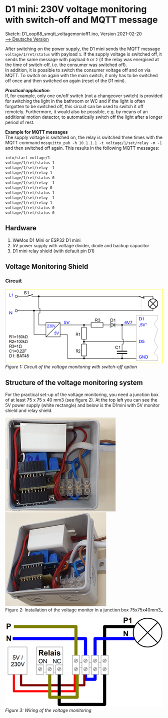 # D1 mini: 230V voltage monitoring with switch-off and MQTT message
Sketch: D1_oop88_smqtt_voltagemonioff1.ino, Version 2021-02-20   
[--> Deutsche Version](./LIESMICH.md "Deutsche Version")   

After switching on the power supply, the D1 mini sends the MQTT message `voltage/1/ret/status` with payload `1`. If the supply voltage is switched off, it sends the same message with payload `0` or `2` (if the relay was energised at the time of switch-off, i.e. the consumer was switched off).   
In addition, it is possible to switch the consumer voltage off and on via MQTT. To switch on again with the main switch, it only has to be switched off once and then switched on again (reset of the D1 mini).

__*Practical application*__   
If, for example, only one on/off switch (not a changeover switch) is provided for switching the light in the bathroom or WC and if the light is often forgotten to be switched off, this circuit can be used to switch it off remotely. Furthermore, it would also be possible, e.g. by means of an additional motion detector, to automatically switch off the light after a longer period of rest.   

**Example for MQTT messages**   
The supply voltage is switched on, the relay is switched three times with the MQTT command `mosquitto_pub -h 10.1.1.1 -t voltage/1/set/relay -m -1` and then switched off again. This results in the following MQTT messages:   
```
info/start voltage/1
voltage/1/ret/status 1
voltage/1/set/relay -1
voltage/1/ret/relay 1
voltage/1/ret/status 0
voltage/1/set/relay -1
voltage/1/ret/relay 0
voltage/1/ret/status 1
voltage/1/set/relay -1
voltage/1/ret/relay 1
voltage/1/ret/status 0
voltage/1/ret/status 0
```

## Hardware
1. WeMos D1 Mini or ESP32 D1 mini
2. 5V power supply with voltage divider, diode and backup capacitor
3. D1 mini relay shield (with default pin D1)

## Voltage Monitoring Shield
### Circuit
![Circuit of the voltage monitoring](./images/D1_voltagemonioff1_circuit.png "Circuit of the voltage monitoring")   
_Figure 1: Circuit of the voltage monitoring with switch-off option_   

## Structure of the voltage monitoring system   
For the practical set-up of the voltage monitoring, you need a junction box of at least 75 x 75 x 40 mm3 (see figure 2). At the top left you can see the 5V power supply (white rectangle) and below is the D1mini with 5V monitor shield and relay shield.   

![Voltagemonitoring_box2](./images/D1_voltagemonioff1_junctionbox2.png "Voltagemonitoring in box 2") ![Voltagemonitoring_box1](./images/D1_voltagemonioff1_junctionbox1.png "Voltagemonitoring in box 1")   
Figure 2: Installation of the voltage monitor in a junction box 75x75x40mm3_   

![Wiring of the voltage monitoring](./images/Anschlussklemme_230VMonitor.png "Wiring of the voltage monitoring")   
_Figure 3: Wiring of the voltage monitoring_   

